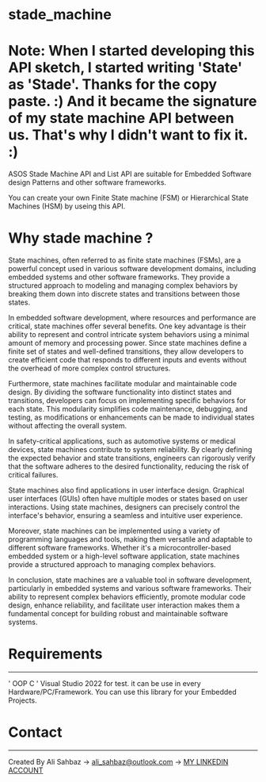 # stade_machine


# Note: When I started developing this API sketch, I started writing 'State' as 'Stade'. Thanks for the copy paste. :) And it became the signature of my state machine API between us. That's why I didn't want to fix it. :)


ASOS Stade Machine API and List API are suitable for Embedded Software design Patterns and other software frameworks.

You can create your own Finite State machine (FSM) or Hierarchical State Machines (HSM) by useing this API.


# Why stade machine ?

State machines, often referred to as finite state machines (FSMs), are a powerful concept used in various software development domains, including embedded systems and other software frameworks. They provide a structured approach to modeling and managing complex behaviors by breaking them down into discrete states and transitions between those states.

In embedded software development, where resources and performance are critical, state machines offer several benefits. One key advantage is their ability to represent and control intricate system behaviors using a minimal amount of memory and processing power. Since state machines define a finite set of states and well-defined transitions, they allow developers to create efficient code that responds to different inputs and events without the overhead of more complex control structures.

Furthermore, state machines facilitate modular and maintainable code design. By dividing the software functionality into distinct states and transitions, developers can focus on implementing specific behaviors for each state. This modularity simplifies code maintenance, debugging, and testing, as modifications or enhancements can be made to individual states without affecting the overall system.

In safety-critical applications, such as automotive systems or medical devices, state machines contribute to system reliability. By clearly defining the expected behavior and state transitions, engineers can rigorously verify that the software adheres to the desired functionality, reducing the risk of critical failures.

State machines also find applications in user interface design. Graphical user interfaces (GUIs) often have multiple modes or states based on user interactions. Using state machines, designers can precisely control the interface's behavior, ensuring a seamless and intuitive user experience.

Moreover, state machines can be implemented using a variety of programming languages and tools, making them versatile and adaptable to different software frameworks. Whether it's a microcontroller-based embedded system or a high-level software application, state machines provide a structured approach to managing complex behaviors.

In conclusion, state machines are a valuable tool in software development, particularly in embedded systems and various software frameworks. Their ability to represent complex behaviors efficiently, promote modular code design, enhance reliability, and facilitate user interaction makes them a fundamental concept for building robust and maintainable software systems.




# Requirements
------
' OOP C ' 
Visual Studio 2022 for test. 
it can be use in every Hardware/PC/Framework.
You can use this library for your Embedded Projects.
 
# Contact
------
Created By Ali Sahbaz 
-> ali_sahbaz@outlook.com 
-> [MY LINKEDIN ACCOUNT](https://www.linkedin.com/in/ali-%C5%9Fahbaz-6588a8115/)
